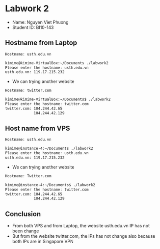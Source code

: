 # Labwork 2

* Name: Nguyen Viet Phuong
* Student ID: BI10-143

## Hostname from Laptop

``` bash
Hostname: usth.edu.vn
```

``` bash
kimime@kimime-VirtualBox:~/Documents ./labwork2
Please enter the hostname: usth.edu.vn
usth.edu.vn: 119.17.215.232
```
- We can trying another website

``` bash
Hostname: twitter.com
```

``` bash
kimime@kimime-VirtualBox:~/Documents$ ./labwork2
Please enter the hostname: twitter.com
twitter.com: 104.244.42.65 
             104.244.42.129
```


## Host name from VPS 

``` bash
Hostname: usth.edu.vn
```

``` bash
kimime@instance-4:~/Documents ./labwork2
Please enter the hostname: usth.edu.vn
usth.edu.vn: 119.17.215.232

```
- We can trying another website

``` bash
Hostname: Twitter.com
```

``` bash
kimime@instance-4:~/Documents$ ./labwork2
Please enter the hostname: twitter.com
twitter.com: 104.244.42.65 
             104.244.42.129
```
## Conclusion

- From both VPS and from Laptop, the website usth.edu.vn IP has not been change
- But from the website twitter.com, the IPs has not change also because both IPs are in Singapore VPN
